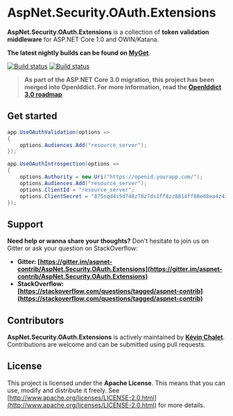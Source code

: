AspNet.Security.OAuth.Extensions
================================

**AspNet.Security.OAuth.Extensions** is a collection of **token validation middleware** for ASP.NET Core 1.0 and OWIN/Katana.

**The latest nightly builds can be found on [MyGet](https://www.myget.org/gallery/aspnet-contrib)**.

[![Build status](https://ci.appveyor.com/api/projects/status/aa7t5nfxpiri1e85/branch/release?svg=true)](https://ci.appveyor.com/project/aspnet-contrib/aspnet-security-oauth-extensions/branch/release)
[![Build status](https://travis-ci.org/aspnet-contrib/AspNet.Security.OAuth.Extensions.svg?branch=release)](https://travis-ci.org/aspnet-contrib/AspNet.Security.OAuth.Extensions)

> **As part of the ASP.NET Core 3.0 migration, this project has been merged into OpenIddict. For more information, read the [OpenIddict 3.0 roadmap](https://github.com/openiddict/openiddict-core/issues/736)**.

## Get started

```csharp
app.UseOAuthValidation(options =>
{
    options.Audiences.Add("resource_server");
});
```

```csharp
app.UseOAuthIntrospection(options =>
{
    options.Authority = new Uri("https://openid.yourapp.com/");
    options.Audiences.Add("resource_server");
    options.ClientId = "resource_server";
    options.ClientSecret = "875sqd4s5d748z78z7ds1ff8zz8814ff88ed8ea4z4zzd";
});
```

## Support

**Need help or wanna share your thoughts?** Don't hesitate to join us on Gitter or ask your question on StackOverflow:

- **Gitter: [https://gitter.im/aspnet-contrib/AspNet.Security.OAuth.Extensions](https://gitter.im/aspnet-contrib/AspNet.Security.OAuth.Extensions)**
- **StackOverflow: [https://stackoverflow.com/questions/tagged/aspnet-contrib](https://stackoverflow.com/questions/tagged/aspnet-contrib)**

## Contributors

**AspNet.Security.OAuth.Extensions** is actively maintained by **[Kévin Chalet](https://github.com/kevinchalet)**. Contributions are welcome and can be submitted using pull requests.

## License

This project is licensed under the **Apache License**. This means that you can use, modify and distribute it freely. See [http://www.apache.org/licenses/LICENSE-2.0.html](http://www.apache.org/licenses/LICENSE-2.0.html) for more details.